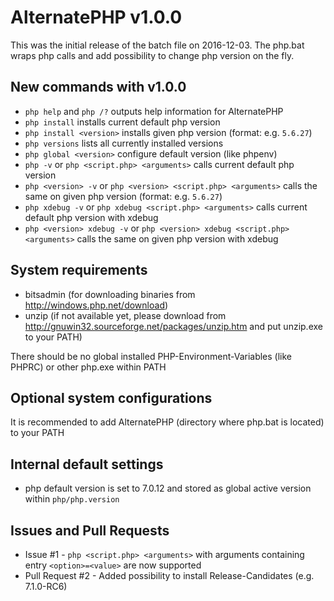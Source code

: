 # AlternatePHP v1.0.0

This was the initial release of the batch file on 2016-12-03. The php.bat wraps php calls and add possibility to change php version on the fly.

## New commands with v1.0.0

- `php help` and `php /?` outputs help information for AlternatePHP
- `php install` installs current default php version
- `php install <version>` installs given php version (format: e.g. `5.6.27`)
- `php versions` lists all currently installed versions
- `php global <version>` configure default version (like phpenv)
- `php -v` or `php <script.php> <arguments>` calls current default php version
- `php <version> -v` or `php <version> <script.php> <arguments>` calls the same on given php version (format: e.g. `5.6.27`)
- `php xdebug -v` or `php xdebug <script.php> <arguments>` calls current default php version with xdebug
- `php <version> xdebug -v` or `php <version> xdebug <script.php> <arguments>` calls the same on given php version with xdebug

## System requirements

- bitsadmin (for downloading binaries from http://windows.php.net/download)
- unzip (if not available yet, please download from http://gnuwin32.sourceforge.net/packages/unzip.htm and put unzip.exe to your PATH)

There should be no global installed PHP-Environment-Variables (like PHPRC) or other php.exe within PATH

## Optional system configurations

It is recommended to add AlternatePHP (directory where php.bat is located) to your PATH

## Internal default settings

- php default version is set to 7.0.12 and stored as global active version within `php/php.version`

## Issues and Pull Requests

- Issue #1 - `php <script.php> <arguments>` with arguments containing entry `<option>=<value>` are now supported
- Pull Request #2 - Added possibility to install Release-Candidates (e.g. 7.1.0-RC6)